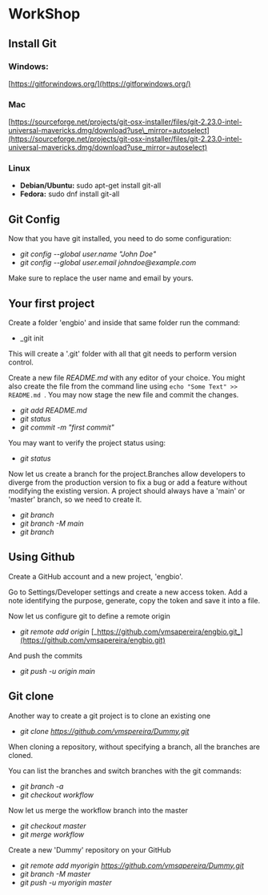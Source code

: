 # WorkShop


## Install Git

### Windows:
[https://gitforwindows.org/](https://gitforwindows.org/)

### Mac

[https://sourceforge.net/projects/git-osx-installer/files/git-2.23.0-intel-universal-mavericks.dmg/download?use\_mirror=autoselect](https://sourceforge.net/projects/git-osx-installer/files/git-2.23.0-intel-universal-mavericks.dmg/download?use_mirror=autoselect)

### Linux
   - **Debian/Ubuntu:** sudo apt-get install git-all
   - **Fedora:** sudo dnf install git-all

## Git Config

Now that you have git installed, you need to do some configuration: 

 - _git config --global user.name &quot;John Doe&quot;_
 - _git config --global user.email johndoe@example.com_
 
 Make sure to replace the user name and email by yours.
 
## Your first project
Create a folder 'engbio' and inside that same folder run the command:

- _git init

This will create a '.git' folder with all that git needs to perform version control.

Create a new file _README.md_ with any editor of your choice. You might also create the file from the command line using
`echo "Some Text" >> README.md `. You may now stage the new file and commit the changes.

- _git add README.md_
- _git status_
- _git commit -m &quot;first commit&quot;_

You may want to verify the project status using:

- _git status_

Now let us create a branch for the project.Branches allow developers to diverge from the production version to fix a bug or add a feature without modifying the existing version.
A project should always have a 'main' or 'master' branch, so we need to create it.

- _git branch_
- _git branch -M main_
- _git branch_

## Using Github

Create a GitHub account and a new project, &#39;engbio&#39;.

Go to Settings/Developer settings and create a new access token. Add a note identifying the purpose, generate, copy the token and save it into a file.

Now let us configure git to define a remote origin

- _git remote add origin_ [_https://github.com/vmsapereira/engbio.git_](https://github.com/vmsapereira/engbio.git)

And push the commits

- _git push -u origin main_

## Git clone

Another way to create a git project is to clone an existing one

- _git clone https://github.com/vmspereira/Dummy.git_

When cloning a repository, without specifying a branch, all the branches are cloned.

You can list the branches and switch branches with the git commands:

- _git branch -a_
- _git checkout workflow_

Now let us merge the workflow branch into the master

- _git checkout master_
- _git merge workflow_

Create a new &#39;Dummy&#39; repository on your GitHub

- _git remote add myorigin https://github.com/vmsapereira/Dummy.git_
- _git branch -M master_
- _git push -u myorigin master_
